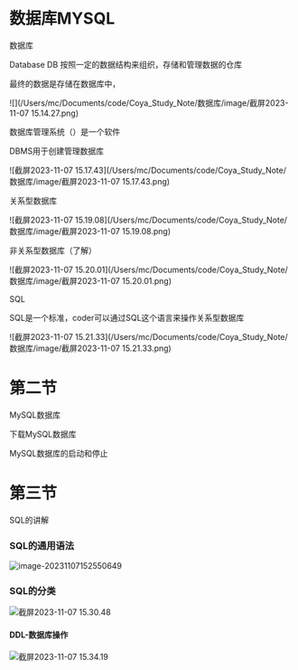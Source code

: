 # 数据库MYSQL



数据库

Database DB 按照一定的数据结构来组织，存储和管理数据的仓库

最终的数据是存储在数据库中，



![](/Users/mc/Documents/code/Coya_Study_Note/数据库/image/截屏2023-11-07 15.14.27.png)



数据库管理系统（）是一个软件

DBMS用于创建管理数据库



![截屏2023-11-07 15.17.43](/Users/mc/Documents/code/Coya_Study_Note/数据库/image/截屏2023-11-07 15.17.43.png)





关系型数据库

![截屏2023-11-07 15.19.08](/Users/mc/Documents/code/Coya_Study_Note/数据库/image/截屏2023-11-07 15.19.08.png)







非关系型数据库（了解）

![截屏2023-11-07 15.20.01](/Users/mc/Documents/code/Coya_Study_Note/数据库/image/截屏2023-11-07 15.20.01.png)





SQL

SQL是一个标准，coder可以通过SQL这个语言来操作关系型数据库

![截屏2023-11-07 15.21.33](/Users/mc/Documents/code/Coya_Study_Note/数据库/image/截屏2023-11-07 15.21.33.png)





# 第二节

MySQL数据库

下载MySQL数据库

MySQL数据库的启动和停止







# 第三节

SQL的讲解

### SQL的通用语法

![image-20231107152550649](/Users/mc/Documents/code/Coya_Study_Note/数据库/image/image-20231107152550649.png)



### SQL的分类

![截屏2023-11-07 15.30.48](/Users/mc/Documents/code/Coya_Study_Note/数据库/image/数据库的分类.png)



#### DDL-数据库操作





![截屏2023-11-07 15.34.19](/Users/mc/Documents/code/Coya_Study_Note/数据库/image/DDL数据库操作.png)





